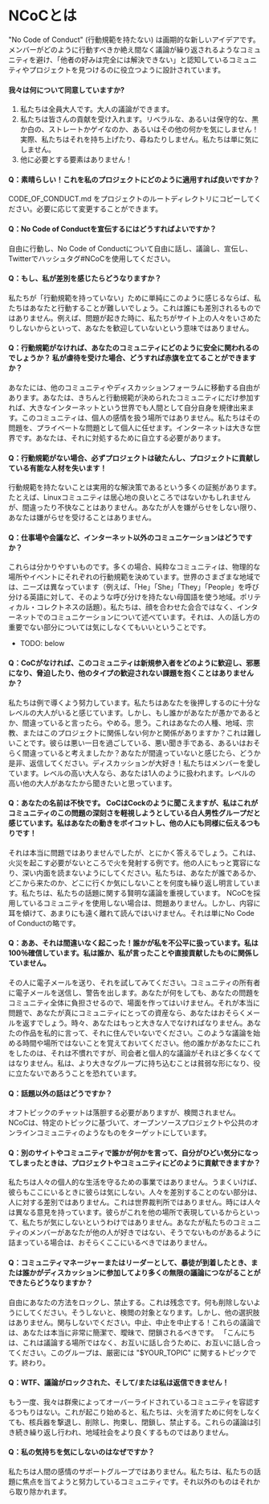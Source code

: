 # NCoCとは

"No Code of Conduct" (行動規範を持たない) は画期的な新しいアイデアです。メンバーがどのように行動すべきか絶え間なく議論が繰り返されるようなコミュニティを避け、「他者の好みは完全には解決できない」と認知しているコミュニティやプロジェクトを見つけるのに役立つように設計されています。

#### 我々は何について同意していますか?

1. 私たちは全員大人です。大人の議論ができます。
2. 私たちは皆さんの貢献を受け入れます。リベラルな、あるいは保守的な、黒か白の、ストレートかゲイなのか、あるいはその他の何かを気にしません！ 実際、私たちはそれを持ち上げたり、尋ねたりしません。私たちは単に気にしません。
3. 他に必要とする要素はありません！

#### Q：素晴らしい！これを私のプロジェクトにどのように適用すれば良いですか？

CODE_OF_CONDUCT.md をプロジェクトのルートディレクトリにコピーしてください。必要に応じて変更することができます。

#### Q：No Code of Conductを宣伝するにはどうすればよいですか？

自由に行動し、No Code of Conductについて自由に話し、議論し、宣伝し、Twitterでハッシュタグ#NCoCを使用してください。

#### Q：もし、私が差別を感じたらどうなりますか？

私たちが「行動規範を持っていない」ために単純にこのように感じるならば、私たちはあなたと行動することが難しいでしょう。これは誰にも差別されるものではありません。例えば、問題が起きた時に、私たちがサイト上の人々をいさめたりしないからといって、あなたを歓迎していないという意味ではありません。

#### Q：行動規範がなければ、あなたのコミュニティにどのように安全に関われるのでしょうか？ 私が虐待を受けた場合、どうすれば赤旗を立てることができますか？

あなたには、他のコミュニティやディスカッションフォーラムに移動する自由があります。あなたは、きちんと行動規範が決められたコミュニティにだけ参加すれば、大きなインターネットという世界でも人間として自分自身を規律出来ます。このコミュニティは、個人の感情を扱う場所ではありません。私たちはその問題を、プライベートな問題として個人に任せます。インターネットは大きな世界です。あなたは、それに対処するために自立する必要があります。

#### Q：行動規範がない場合、必ずプロジェクトは破たんし、プロジェクトに貢献している有能な人材を失います！

行動規範を持たないことは実用的な解決策であるという多くの証拠があります。たとえば、Linuxコミュニティは居心地の良いところではないかもしれませんが、間違ったり不快なことはありません。あなたが人を嫌がらせをしない限り、あなたは嫌がらせを受けることはありません。

#### Q：仕事場や会議など、インターネット以外のコミュニケーションはどうですか？

これらは分かりやすいものです。多くの場合、純粋なコミュニティは、物理的な場所やイベントにそれぞれの行動規範を決めています。世界のさまざまな地域では、ニーズは異なっています（例えば、「He」「She」「They」「People」を呼び分ける英語に対して、そのような呼び分けを持たない母国語を使う地域。ポリティカル・コレクトネスの話題）。私たちは、顔を合わせた会合ではなく、インターネットでのコミュニケーションについて述べています。それは、人の話し方の重要でない部分については気にしなくてもいいということです。

* TODO: below

#### Q：CoCがなければ、このコミュニティは新規参入者をどのように歓迎し、邪悪になり、脅迫したり、他のタイプの歓迎されない課題を抱くことはありませんか？

私たちは例で導くよう努力しています。私たちはあなたを後押しするのに十分なレベルの大人がいると感じています。しかし、もし誰かがあなたが愚かであるとか、間違っていると言ったら。やめる。思う。これはあなたの人種、地域、宗教、またはこのプロジェクトに関係しない何かと関係がありますか？これは難しいことです。彼らは悪い一日を過ごしている、悪い聞き手である、あるいはおそらく間違っていると考えましたか？あなたが間違っていないと感じたら、どうか是非、返信してください。ディスカッションが大好き！私たちはメンバーを愛しています。レベルの高い大人なら、あなたは1人のように扱われます。レベルの高い他の大人があなたから聞きたいと思っています。

#### Q：あなたの名前は不快です。 CoCはCockのように聞こえますが、私はこれがコミュニティのこの問題の深刻さを軽視しようとしている白人男性グループだと感じています。私はあなたの動きをボイコットし、他の人にも同様に伝えるつもりです！

それは本当に問題ではありませんでしたが、とにかく答えるでしょう。これは、火災を起こす必要がないところで火を発射する例です。他の人にもっと寛容になり、深い内面を読まないようにしてください。私たちは、あなたが誰であるか、どこから来たのか、どこに行くか気にしないことを何度も繰り返し明言しています。私たちは、私たちの話題に関する賢明な議論を重視しています。 NCoCを採用しているコミュニティを使用しない場合は、問題ありません。しかし、内容に耳を傾けて、あまりにも遠く離れて読んではいけません。それは単にNo Code of Conductの略です。

#### Q：ああ、それは間違いなく起こった！誰かが私を不公平に扱っています。私は100％確信しています。私は誰か、私が言ったことや直接貢献したものに関係していません。

その人に電子メールを送り、それを試してみてください。コミュニティの所有者に電子メールを送信し、警告を出します。あなたが何をしても、あなたの問題をコミュニティ全体に負担させるので、場面を作ってはいけません。それが本当に問題で、あなたが真にコミュニティにとっての資産なら、あなたはおそらくメールを返すでしょう。時々、あなたはもっと大きな人でなければなりません。あなたの作品を私的に言って、それに住んでいないでください。このような議論を始める時間や場所ではないことを覚えておいてください。他の誰かがあなたにこれをしたのは、それは不慣れですが、司会者と個人的な議論がそれほど多くなくてはなりません。私は、より大きなグループに持ち込むことは貧弱な形になり、役に立たないであろうことを恐れています。

#### Q：話題以外の話はどうですか？

オフトピックのチャットは落胆する必要がありますが、検閲されません。 NCoCは、特定のトピックに基づいて、オープンソースプロジェクトや公共のオンラインコミュニティのようなものをターゲットにしています。

#### Q：別のサイトやコミュニティで誰かが何かを言って、自分がひどい気分になってしまったときは、プロジェクトやコミュニティにどのように貢献できますか？

私たちは人々の個人的な生活を守るための事業ではありません。うまくいけば、彼らもここにいるときに彼らは気にしない。人々を差別することのない部分は、人に対する差別ではありません。これは世界裁判所ではありません。時には人々は異なる意見を持っています。彼らがこれを他の場所で表現しているからといって、私たちが気にしないというわけではありません。あなたが私たちのコミュニティのメンバーがあなたが他の人が好きではない、そうでないものがあるように詰まっている場合は、おそらくここにいるべきではありません。

#### Q：コミュニティマネージャーまたはリーダーとして、暴徒が到着したとき、または誰かがディスカッションに参加してより多くの無限の議論につながることができたらどうなりますか？

自由にあなたの方法をロックし、禁止する。これは残念です。何も削除しないようにしてください。そうしないと、検閲の対象となります。しかし、他の選択肢はありません。関与しないでください。中止、中止を中止する！これらの議論では、あなたは本当に非常に簡潔で、曖昧で、閉鎖されるべきです。 「こんにちは、これは議論する場所ではなく、お互いに話し合うために、お互いに話し合ってください。このグループは、厳密には "$YOUR_TOPIC" に関するトピックです。終わり。

#### Q：WTF、議論がロックされた、そして/または私は返信できません！

もう一度、我々は群衆によってオーバーライドされているコミュニティを容認するつもりはない。これが起こり始めると、私たちは、火を消すために何をしなくても、核兵器を撃退し、削除し、拘束し、閉鎖し、禁止する。これらの議論は引き続き繰り返し行われ、地域社会をより良くするものではありません。

#### Q：私の気持ちを気にしないのはなぜですか？

私たちは人間の感情のサポートグループではありません。私たちは、私たちの話題に焦点を当てようと努力しているコミュニティです。それ以外のものはそれから取り除かれます。

